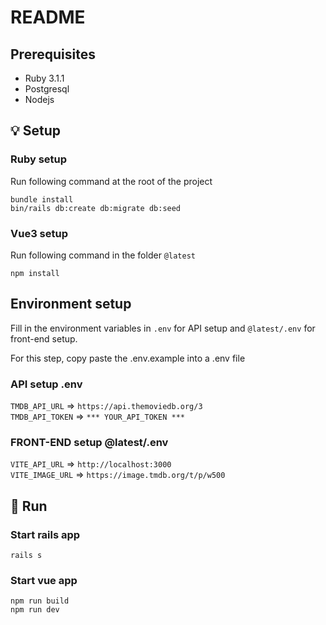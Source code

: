 # README

## Prerequisites

- Ruby 3.1.1
- Postgresql
- Nodejs

## :bulb: Setup

### Ruby setup

Run following command at the root of the project

```shell
bundle install
bin/rails db:create db:migrate db:seed
```

### Vue3 setup

Run following command in the folder `@latest`

```
npm install
```

## Environment setup

Fill in the environment variables in `.env` for API setup and `@latest/.env` for front-end setup.

For this step, copy paste the .env.example into a .env file

### API setup .env

`TMDB_API_URL` => `https://api.themoviedb.org/3`\
`TMDB_API_TOKEN` => `*** YOUR_API_TOKEN ***`

### FRONT-END setup @latest/.env

`VITE_API_URL` => `http://localhost:3000`\
`VITE_IMAGE_URL` => `https://image.tmdb.org/t/p/w500`

## :hammer: Run

### Start rails app

```shell
rails s
```

### Start vue app

```shell
npm run build
npm run dev
```
